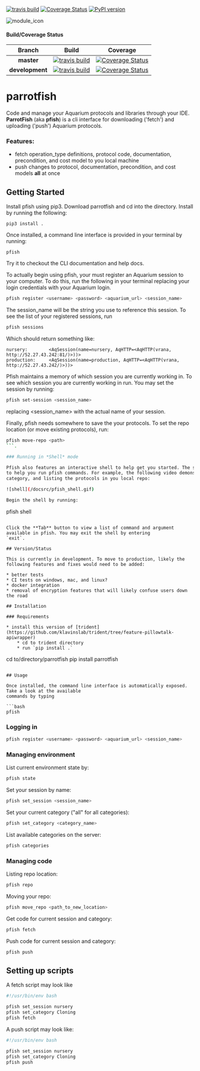 [![travis build](https://img.shields.io/travis/klavinslab/parrotfish.svg)](https://travis-ci.org/klavinslab/parrotfish)
[![Coverage Status](https://coveralls.io/repos/github/klavinslab/parrotfish/badge.svg?branch=master)](https://coveralls.io/github/klavinslab/parrotfish?branch=master)
[![PyPI version](https://badge.fury.io/py/REPO.svg)](https://badge.fury.io/py/REPO)

![module_icon](images/module_icon.png?raw=true)

#### Build/Coverage Status
Branch | Build | Coverage
:---: | :---: | :---:
**master** | [![travis build](https://img.shields.io/travis/klavinslab/parrotfish/master.svg)](https://travis-ci.org/klavinslab/parrotfish/master) | [![Coverage Status](https://coveralls.io/repos/github/klavinslab/parrotfish/badge.svg?branch=master)](https://coveralls.io/github/klavinslab/parrotfish?branch=master)
**development** | [![travis build](https://img.shields.io/travis/klavinslab/parrotfish/development.svg)](https://travis-ci.org/klavinslab/parrotfish/development) | [![Coverage Status](https://coveralls.io/repos/github/klavinslab/parrotfish/badge.svg?branch=development)](https://coveralls.io/github/klavinslab/parrotfish?branch=development)

# **parrotfish**

Code and manage your Aquarium protocols and libraries through your IDE. **ParrotFish** (aka **pfish**)
is a cli interface for downloading ('fetch') and uploading ('push') Aquarium protocols.

### Features:

* fetch operation_type definitions, protocol code, documentation, precondition, and cost model to you local machine
* push changes to protocol, documentation, precondition, and cost models **all** at once

## Getting Started

Install pfish using pip3. Download parrotfish and cd into the directory. Install by running the following:

```
pip3 install .
```

Once installed, a command line interface is provided in your terminal by running:

```
pfish
```

Try it to checkout the CLI documentation and help docs.

To actually begin using pfish, your must register an Aquarium session to your computer. To do this,
run the following in your terminal replacing your login credentials with your Aquarium login.

```bash
pfish register <username> <password> <aquarium_url> <session_name>
```

The session_name will be the string you use to reference this session. To see the list of your registered sessions,
run

```bash
pfish sessions
```

Which should return something like:

```
nursery:        <AqSession(name=nursery, AqHTTP=<AqHTTP(vrana, http://52.27.43.242:81/)>))>
production:     <AqSession(name=production, AqHTTP=<AqHTTP(vrana, http://52.27.43.242/)>))>
```

Pfish maintains a memory of which session you are currently working in. To see which session you are currently
working in run. You may set the session by running:

```bash
pfish set-session <session_name>
```

replacing <session_name> with the actual name of your session.

Finally, pfish needs somewhere to save the your protocols. To set the repo location (or move existing protocols), run:

```bash
pfish move-repo <path>
```.

### Running in *Shell* mode

Pfish also features an interactive shell to help get you started. The shell offers suggestions and autocomplete
to help you run pfish commands. For example, the following video demonstrates switching sessions, fetching a protocol
category, and listing the protocols in you local repo:

![shell](/docsrc/pfish_shell.gif)

Begin the shell by running:

```
pfish shell
```

Click the **Tab** button to view a list of command and argument available in pfish. You may exit the shell by entering
`exit`.

## Version/Status

This is currently in development. To move to production, likely the following features and fixes would need to be added:

* better tests
* CI tests on windows, mac, and linux?
* docker integration
* removal of encryption features that will likely confuse users down the road

## Installation

### Requirements

* install this version of [trident](https://github.com/klavinslab/trident/tree/feature-pillowtalk-apiwrapper)
    * cd to trident directory
    * run `pip install .`
```

cd to/directory/parrotfish
pip install parrotfish
```

## Usage

Once installed, the command line interface is automatically exposed. Take a look at the available
commands by typing

```bash
pfish
```

### Logging in

```bash
pfish register <username> <password> <aquarium_url> <session_name>
```

### Managing environment

List current environment state by:

```bash
pfish state
```

Set your session by name:

```bash
pfish set_session <session_name>
```

Set your current category ("all" for all categories):

```bash
pfish set_category <category_name>
```

List available categories on the server:

```bash
pfish categories
```

### Managing code

Listing repo location:

```bash
pfish repo
```

Moving your repo:

```bash
pfish move_repo <path_to_new_location>
```

Get code for current session and category:

```bash
pfish fetch
```

Push code for current session and category:

```bash
pfish push
```

## Setting up scripts

A fetch script may look like

```bash
#!/usr/bin/env bash

pfish set_session nursery
pfish set_category Cloning
pfish fetch
```

A push script may look like:

```bash
#!/usr/bin/env bash

pfish set_session nursery
pfish set_category Cloning
pfish push
```